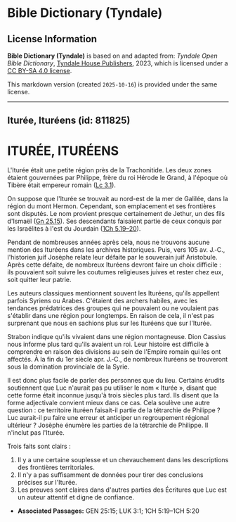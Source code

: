 # Bible Dictionary (Tyndale)

## License Information

**Bible Dictionary (Tyndale)** is based on and adapted from: _Tyndale Open Bible Dictionary_, [Tyndale House Publishers](https://tyndaleopenresources.com/), 2023, which is licensed under a [CC BY-SA 4.0 license](https://creativecommons.org/licenses/by-sa/4.0/legalcode.en).

This markdown version (created `2025-10-16`) is provided under the same license.



--------------------------------

## Iturée, Ituréens (id: 811825)

ITURÉE, ITURÉENS
================

L'Iturée était une petite région près de la Trachonitide. Les deux zones étaient gouvernées par Philippe, frère du roi Hérode le Grand, à l'époque où Tibère était empereur romain ([Lc 3\.1](https://ref.ly/Luke3:1)).

On suppose que l'Iturée se trouvait au nord\-est de la mer de Galilée, dans la région du mont Hermon. Cependant, son emplacement et ses frontières sont disputés. Le nom provient presque certainement de Jethur, un des fils d'Ismaël ([Gn 25\.15](https://ref.ly/Gen25:15)). Ses descendants faisaient partie de ceux conquis par les Israélites à l'est du Jourdain ([1Ch 5\.19–20](https://ref.ly/1Chr5:19-1Chr5:20)).

Pendant de nombreuses années après cela, nous ne trouvons aucune mention des Ituréens dans les archives historiques. Puis, vers 105 av. J.‑C., l'historien juif Josèphe relate leur défaite par le souverain juif Aristobule. Après cette défaite, de nombreux Ituréens devront faire un choix difficile : ils pouvaient soit suivre les coutumes religieuses juives et rester chez eux, soit quitter leur patrie.

Les auteurs classiques mentionnent souvent les Ituréens, qu'ils appellent parfois Syriens ou Arabes. C'étaient des archers habiles, avec les tendances prédatrices des groupes qui ne pouvaient ou ne voulaient pas s'établir dans une région pour longtemps. En raison de cela, il n'est pas surprenant que nous en sachions plus sur les Ituréens que sur l'Iturée.

Strabon indique qu'ils vivaient dans une région montagneuse. Dion Cassius nous informe plus tard qu'ils avaient un roi. Leur histoire est difficile à comprendre en raison des divisions au sein de l'Empire romain qui les ont affectés. À la fin du 1er siècle apr. J.‑C., de nombreux Ituréens se trouveront sous la domination provinciale de la Syrie.

Il est donc plus facile de parler des personnes que du lieu. Certains érudits soutiennent que Luc n'aurait pas pu utiliser le nom « Iturée », disant que cette forme était inconnue jusqu'à trois siècles plus tard. Ils disent que la forme adjectivale convient mieux dans ce cas. Cela soulève une autre question : ce territoire ituréen faisait\-il partie de la tétrarchie de Philippe ? Luc aurait\-il pu faire une erreur et anticiper un regroupement régional ultérieur ? Josèphe énumère les parties de la tétrarchie de Philippe. Il n'inclut pas l'Iturée.

Trois faits sont clairs :

1. Il y a une certaine souplesse et un chevauchement dans les descriptions des frontières territoriales.
2. Il n'y a pas suffisamment de données pour tirer des conclusions précises sur l'Iturée.
3. Les preuves sont claires dans d'autres parties des Écritures que Luc est un auteur attentif et digne de confiance.

* **Associated Passages:** GEN 25:15; LUK 3:1; 1CH 5:19–1CH 5:20

